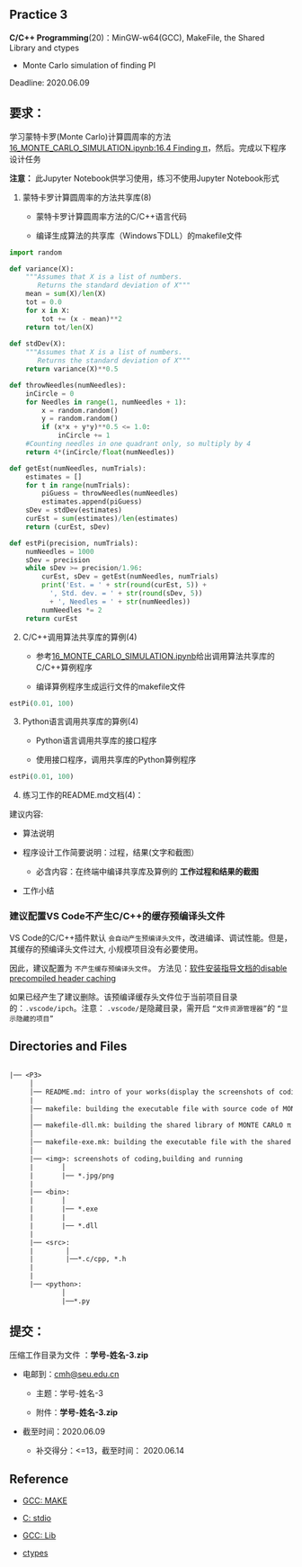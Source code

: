 
## Practice 3

**C/C++ Programming**(20)：MinGW-w64(GCC), MakeFile, the Shared Library and ctypes

*  Monte Carlo simulation of finding PI

Deadline: 2020.06.09

## 要求：

学习蒙特卡罗(Monte Carlo)计算圆周率的方法[16_MONTE_CARLO_SIMULATION.ipynb:16.4 Finding π](./16_MONTE_CARLO_SIMULATION.ipynb)，然后。完成以下程序设计任务

**注意：** 此Jupyter Notebook供学习使用，练习不使用Jupyter Notebook形式

1.  蒙特卡罗计算圆周率的方法共享库(8)

    * 蒙特卡罗计算圆周率方法的C/C++语言代码

    * 编译生成算法的共享库（Windows下DLL）的makefile文件

```python  
import random

def variance(X):
    """Assumes that X is a list of numbers.
       Returns the standard deviation of X"""
    mean = sum(X)/len(X)
    tot = 0.0
    for x in X:
        tot += (x - mean)**2
    return tot/len(X)
    
def stdDev(X):
    """Assumes that X is a list of numbers.
       Returns the standard deviation of X"""
    return variance(X)**0.5

def throwNeedles(numNeedles):
    inCircle = 0
    for Needles in range(1, numNeedles + 1):
        x = random.random()
        y = random.random()
        if (x*x + y*y)**0.5 <= 1.0:
            inCircle += 1
    #Counting needles in one quadrant only, so multiply by 4
    return 4*(inCircle/float(numNeedles))

def getEst(numNeedles, numTrials):
    estimates = []
    for t in range(numTrials):
        piGuess = throwNeedles(numNeedles)
        estimates.append(piGuess)
    sDev = stdDev(estimates)
    curEst = sum(estimates)/len(estimates)
    return (curEst, sDev)

def estPi(precision, numTrials):
    numNeedles = 1000
    sDev = precision
    while sDev >= precision/1.96:
        curEst, sDev = getEst(numNeedles, numTrials)
        print('Est. = ' + str(round(curEst, 5)) +
          ', Std. dev. = ' + str(round(sDev, 5))
          + ', Needles = ' + str(numNeedles))
        numNeedles *= 2
    return curEst      
```

2. C/C++调用算法共享库的算例(4)

    * 参考[16_MONTE_CARLO_SIMULATION.ipynb](./16_MONTE_CARLO_SIMULATION.ipynb)给出调用算法共享库的C/C++算例程序
    
    * 编译算例程序生成运行文件的makefile文件

```python
estPi(0.01, 100)
```

3. Python语言调用共享库的算例(4)
                  
   * Python语言调用共享库的接口程序
   
   * 使用接口程序，调用共享库的Python算例程序

```python
estPi(0.01, 100)
```
4. 练习工作的README.md文档(4)：

建议内容:
                      
   * 算法说明 
   
   * 程序设计工作简要说明：过程，结果(文字和截图）
    
     * 必含内容：在终端中编译共享库及算例的 **工作过程和结果的截图**

   * 工作小结

###  建议配置VS Code不产生C/C++的缓存预编译头文件
 
VS  Code的C/C++插件默认 `会自动产生预编译头文件`，改进编译、调试性能。但是，其缓存的预编译头文件过大, 小规模项目没有必要使用。

因此，建议配置为 `不产生缓存预编译头文件`。 方法见：[软件安装指导文档的disable precompiled header caching](https://github.com/PySEE/home/blob/S2020/guide/doc/BuildingSoftwareEnvironment.md#d33-disable-precompiled-header-caching) 
 
如果已经产生了建议删除。该预编译缓存头文件位于当前项目目录的：`.vscode/ipch`。注意： `.vscode/`是隐藏目录，需开启 `“文件资源管理器”`的  `“显示隐藏的项目”`

## Directories and Files

```txt
 
|── <P3>
     │ 
     │── README.md: intro of your works(display the screenshots of coding,making and running)
     | 
     │── makefile: building the executable file with source code of MONTE CARLO π
     │ 
     │── makefile-dll.mk: building the shared library of MONTE CARLO π
     │               
     │── makefile-exe.mk: building the executable file with the shared library of MONTE CARLO π
     │
     |── <img>: screenshots of coding,building and running
     |       │
     |       |── *.jpg/png 
     |
     |── <bin>:
     |       │
     |       |── *.exe
     |       |     
     |       |── *.dll
     |
     |── <src>: 
     |        │
     |        |──*.c/cpp, *.h     
     |
     |
     |── <python>: 
             │
             |──*.py                       
```  

## 提交：

压缩工作目录为文件 ：**学号-姓名-3.zip**

* 电邮到：cmh@seu.edu.cn 
    
  * 主题：学号-姓名-3
    
  * 附件：**学号-姓名-3.zip**

* 截至时间：2020.06.09

   * 补交得分：<=13，截至时间： 2020.06.14

## Reference

* [GCC: MAKE](http://nbviewer.ipython.org/github/PySEE/home/tree/S2020/notebook/Unit7-1-GCC_MAKE.ipynb)

* [C: stdio](http://nbviewer.ipython.org/github/PySEE/home/tree/S2020/notebook/Unit7-2-C_stdio.ipynb)

* [GCC: Lib](http://nbviewer.ipython.org/github/PySEE/home/tree/S2020/notebook/Unit8-1-GCC_Lib.ipynb)

* [ctypes](http://nbviewer.ipython.org/github/PySEE/home/tree/S2020/notebook/Unit8-2-ctypes.ipynb)